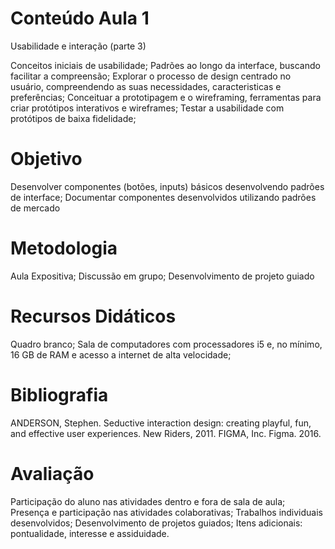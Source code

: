 # Conteúdo Aula 1

Usabilidade e interação (parte 3)

Conceitos iniciais de usabilidade;
Padrões ao longo da interface, buscando facilitar a compreensão;
Explorar o processo de design centrado no usuário, compreendendo as suas necessidades, caracteristicas e preferências;
Conceituar a prototipagem e o wireframing, ferramentas para criar protótipos interativos e wireframes; 
Testar a usabilidade com protótipos de baixa fidelidade;

# Objetivo

Desenvolver componentes (botões, inputs) básicos desenvolvendo padrões de interface;
Documentar componentes desenvolvidos utilizando padrões de mercado

# Metodologia

Aula Expositiva; Discussão em grupo; Desenvolvimento de projeto guiado

# Recursos Didáticos

Quadro branco; Sala de computadores com processadores i5 e, no mínimo, 16 GB de RAM e acesso a internet de alta velocidade;

# Bibliografia

ANDERSON, Stephen. Seductive interaction design: creating playful, fun, and effective user experiences. New Riders, 2011.
FIGMA, Inc. Figma. 2016.

# Avaliação

Participação do aluno nas atividades dentro e fora de sala de aula;
Presença e participação nas atividades colaborativas;
Trabalhos individuais desenvolvidos;
Desenvolvimento de projetos guiados;
Itens adicionais: pontualidade, interesse e assiduidade.
